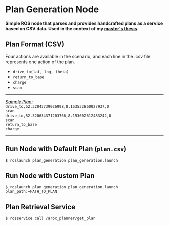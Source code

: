 # Plan Generation Node

**Simple ROS node that parses and provides handcrafted plans as a service based on CSV data. Used in the context of my [**master's thesis**](https://github.com/tbohne/msc).**

## Plan Format (CSV)

Four actions are available in the scenario, and each line in the .csv file represents one action of the plan.
- `drive_to(lat, lng, theta)`
- `return_to_base`
- `charge`
- `scan`

-----
*<u>Sample Plan:</u>*  
`drive_to,52.32043739026998,8.153532860027937,0`  
`scan`  
`drive_to,52.320634371203766,8.153602612483242,0`  
`scan`  
`return_to_base`  
`charge`  

-----

## Run Node with Default Plan (`plan.csv`)

```
$ roslaunch plan_generation plan_generation.launch
```

## Run Node with Custom Plan

```
$ roslaunch plan_generation plan_generation.launch plan_path:=PATH_TO_PLAN
```

## Plan Retrieval Service

```
$ rosservice call /arox_planner/get_plan
```